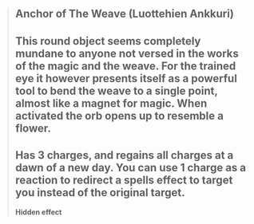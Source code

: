 > **Anchor of The Weave** (Luottehien Ankkuri)
> ---
> This round object seems completely mundane to anyone not versed in the works of the magic and the weave. For the trained eye it however presents itself as a powerful tool to bend the weave to a single point, almost like a magnet for magic. When activated the orb opens up to resemble a flower.
>  ---
> Has 3 charges, and regains all charges at a dawn of a new day. You can use 1 charge as a reaction to redirect a spells effect to target you instead of the original target.
>  ---
> **Hidden effect**